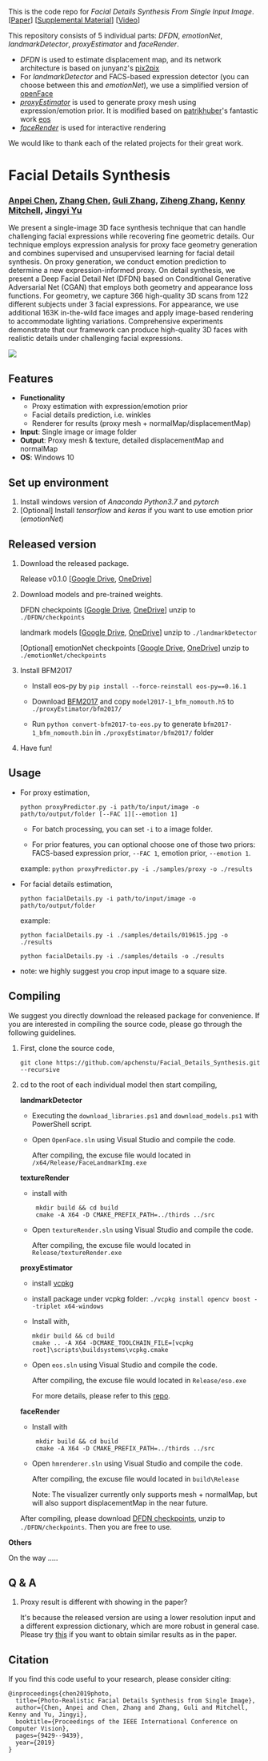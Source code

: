 



This is the code repo for *Facial Details Synthesis From Single Input Image*. [[Paper](https://arxiv.org/abs/1903.10873)] [[Supplemental Material](https://github.com/apchenstu/Facial_Details_Synthesis/blob/master/src/imgs/Supplemental_Material.pdf)] [[Video](https://www.youtube.com/watch?v=HeUyvRtSvfc&t=70s)]

This repository consists of 5 individual parts: *DFDN*, *emotionNet*, *landmarkDetector*, *proxyEstimator* and *faceRender*. 

 - *DFDN* is used to estimate displacement map, and its network architecture is based on junyanz's [pix2pix](https://github.com/junyanz/pytorch-CycleGAN-and-pix2pix)
 - For *landmarkDetector* and FACS-based expression detector (you can choose between this and *emotionNet*), we use a simplified version of [openFace](https://github.com/TadasBaltrusaitis/OpenFace)
 - [*proxyEstimator*](https://github.com/LansburyCH/eos-expression-aware-proxy/tree/d8d4c7dfec4784c4f02dc8299bb73b80f81a6110) is used to generate proxy mesh using expression/emotion prior. It is modified based on [patrikhuber](https://github.com/patrikhuber)'s fantastic work [eos](https://github.com/patrikhuber/eos)
 - [*faceRender*](https://github.com/gg-z/face_rendering/tree/41b5ea992246dc02768cde715dd39873f0411e13) is used for interactive rendering

We would like to thank each of the related projects for their great work.



# Facial Details Synthesis
### [Anpei Chen](https://arxiv.org/search/cs?searchtype=author&query=Chen%2C+A), [Zhang Chen](https://arxiv.org/search/cs?searchtype=author&query=Chen%2C+Z), [Guli Zhang](https://arxiv.org/search/cs?searchtype=author&query=Zhang%2C+G), [Ziheng Zhang](https://arxiv.org/search/cs?searchtype=author&query=Zhang%2C+Z), [Kenny Mitchell](https://arxiv.org/search/cs?searchtype=author&query=Mitchell%2C+K), [Jingyi Yu](https://arxiv.org/search/cs?searchtype=author&query=Yu%2C+J)

We present a single-image 3D face synthesis technique that can handle challenging facial expressions while recovering fine geometric details. Our technique employs expression analysis for proxy face geometry generation and combines supervised and unsupervised learning for facial detail synthesis. On proxy generation, we conduct emotion prediction to determine a new expression-informed proxy. On detail synthesis, we present a Deep Facial Detail Net (DFDN) based on Conditional Generative Adversarial Net (CGAN) that employs both geometry and appearance loss functions. For geometry, we capture 366 high-quality 3D scans from 122 different subjects under 3 facial expressions. For appearance, we use additional 163K in-the-wild face images and apply image-based rendering to accommodate lighting variations. Comprehensive experiments demonstrate that our framework can produce high-quality 3D faces with realistic details under challenging facial expressions. 

![](https://github.com/apchenstu/Facial_Details_Synthesis/blob/master/src/imgs/teaser.png)


## Features
 - **Functionality**
	 * Proxy estimation with expression/emotion prior
	 * Facial details prediction, i.e. winkles
	 * Renderer for results (proxy mesh + normalMap/displacementMap)
- **Input**: Single image or image folder
- **Output**: Proxy mesh & texture, detailed displacementMap and normalMap
- **OS**: Windows 10

## Set up environment

 1. Install windows version of *Anaconda Python3.7* and *pytorch*
 2. [Optional] Install *tensorflow* and *keras* if you want to use emotion prior (*emotionNet*)


## Released version
 

 1. Download the released package. 
 
     Release v0.1.0 [[Google Drive](https://drive.google.com/file/d/1n1gB4bb9TOiFgp8IqfscqFOS3LHzKUIN/view?usp=sharing), [OneDrive](https://1drv.ms/u/s!Ard0t_p4QWIMc5auQCu-G4uKQDo?e=8C9378)]
 2. Download models and pre-trained weights. 
 
     DFDN checkpoints [[Google Drive](https://drive.google.com/file/d/1taK985IJr3m15HG1S7k70bvI-SuusYom/view?usp=sharing), [OneDrive](https://1drv.ms/u/s!Ard0t_p4QWIMeVDOvgXWwZJG57I?e=K1tMIV)] unzip to `./DFDN/checkpoints`
     
     landmark models [[Google Drive](https://drive.google.com/file/d/1rNNkXf372XvtBNiMu4kJe27p9v7nRKgX/view?usp=sharing), [OneDrive](https://1drv.ms/u/s!Ard0t_p4QWIMeJG_0W5UOwTPIM4?e=MSA8BM)] unzip to `./landmarkDetector`
     
     [Optional] emotionNet checkpoints [[Google Drive](https://drive.google.com/file/d/1pTz0wqJLwa_QQxxownu5KsifocDLBF-6/view?usp=sharing), [OneDrive](https://1drv.ms/u/s!Ard0t_p4QWIMdwW7nEx0pV0w56I?e=rQta0m)] unzip to `./emotionNet/checkpoints`
     
 3. Install BFM2017
 
    - Install eos-py by `pip install --force-reinstall eos-py==0.16.1`
    - Download [BFM2017](https://faces.dmi.unibas.ch/bfm/bfm2017.html) and copy `model2017-1_bfm_nomouth.h5` to `./proxyEstimator/bfm2017/`

    - Run `python convert-bfm2017-to-eos.py` to generate `bfm2017-1_bfm_nomouth.bin` in `./proxyEstimator/bfm2017/` folder

 5. Have fun!

## Usage

* For proxy estimation, 

  ```
  python proxyPredictor.py -i path/to/input/image -o path/to/output/folder [--FAC 1][--emotion 1]
  ```
  
  - For batch processing, you can set `-i` to a image folder.

  - For prior features, you can optional choose one of those two priors: 
      FACS-based expression prior, `--FAC 1`, 
      emotion prior, `--emotion 1`.

  example: `python proxyPredictor.py -i ./samples/proxy -o ./results`

- For facial details estimation,

  ```
  python facialDetails.py -i path/to/input/image -o path/to/output/folder
  ```
  
  example: 
  
  `python facialDetails.py -i ./samples/details/019615.jpg -o ./results`
  
  `python facialDetails.py -i ./samples/details -o ./results`


  
* note: we highly suggest you crop input image to a square size. 
  
## Compiling
We suggest you directly download the released package for convenience. If you are interested in compiling the source code, please go through the following guidelines.

 1. First, clone the source code,

     `git clone https://github.com/apchenstu/Facial_Details_Synthesis.git --recursive`

 2. cd to the root of each individual model then start compiling,

    **landmarkDetector**
     - Executing the `download_libraries.ps1` and `download_models.ps1` with PowerShell script.

	- Open `OpenFace.sln` using Visual Studio and compile the code.

      After compiling, the excuse file would located in `/x64/Release/FaceLandmarkImg.exe`

	**textureRender**
    - install with
	  ```
       mkdir build && cd build
       cmake -A X64 -D CMAKE_PREFIX_PATH=../thirds ../src
      ```
      
     - Open `textureRender.sln` using Visual Studio and compile the code.
     
       After compiling, the excuse file would located in  `Release/textureRender.exe`

    **proxyEstimator**

    - install [vcpkg](https://github.com/Microsoft/vcpkg/)
    
    - install package under vcpkg folder: `./vcpkg install opencv boost --triplet x64-windows`
    
    
    - Install with, 
      ```
      mkdir build && cd build
      cmake .. -A X64 -DCMAKE_TOOLCHAIN_FILE=[vcpkg root]\scripts\buildsystems\vcpkg.cmake
      ```
      
    - Open `eos.sln` using Visual Studio and compile the code.
    
      After compiling, the excuse file would located in  `Release/eso.exe`
    
      For more details, please refer to this [repo](https://github.com/LansburyCH/eos-expression-aware-proxy/tree/d8d4c7dfec4784c4f02dc8299bb73b80f81a6110).


    **faceRender**

    - Install with
	  ```
       mkdir build && cd build
       cmake -A X64 -D CMAKE_PREFIX_PATH=../thirds ../src
      ```
     - Open `hmrenderer.sln` using Visual Studio and compile the code.
    
       After compiling, the excuse file would located in `build\Release`
   
       Note: The visualizer currently only supports mesh + normalMap, but will also support displacementMap in the near future.

      After compiling, please download [DFDN checkpoints](https://1drv.ms/u/s!AjyDwSVHuwr8omMGWNP0PA-X0ASx?e=E1vWrY), unzip to `./DFDN/checkpoints`. Then you are free to use.

**Others**

On the way .....

## Q & A

  1. Proxy result is different with showing in the paper?
  
     It's because the released version are using a lower resolution input and a different expression dictionary, which are more robust in general case. Please try [this](https://1drv.ms/u/s!AjyDwSVHuwr8o2zZaVlNKH9iwIC3?e=4YHctg) if you want to obtain similar results as in the paper.

## Citation

If you find this code useful to your research, please consider citing:
```
@inproceedings{chen2019photo,
  title={Photo-Realistic Facial Details Synthesis from Single Image},
  author={Chen, Anpei and Chen, Zhang and Zhang, Guli and Mitchell, Kenny and Yu, Jingyi},
  booktitle={Proceedings of the IEEE International Conference on Computer Vision},
  pages={9429--9439},
  year={2019}
}
```
